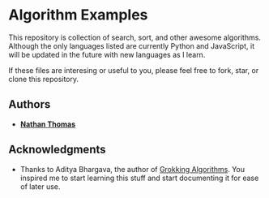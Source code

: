 # Algorithm Examples

This repository is collection of search, sort, and other awesome algorithms. Although the only languages listed are currently Python and JavaScript, it will be updated in the future with new languages as I learn.

If these files are interesing or useful to you, please feel free to fork, star, or clone this repository.

## Authors

- [**Nathan Thomas**](https://github.com/nwthomas)

## Acknowledgments

- Thanks to Aditya Bhargava, the author of [Grokking Algorithms](https://smile.amazon.com/Grokking-Algorithms-illustrated-programmers-curious/dp/1617292230/ref=sr_1_2?ie=UTF8&qid=1544921791&sr=8-2&keywords=grokking+algorithm). You inspired me to start learning this stuff and start documenting it for ease of later use.
